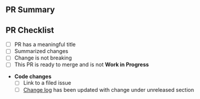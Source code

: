 ## PR Summary

<!-- summarize your PR between here and the checklist -->

## PR Checklist

- [ ] PR has a meaningful title
- [ ] Summarized changes
- [ ] Change is not breaking
- [ ] This PR is ready to merge and is not **Work in Progress**
- **Code changes**
  - [ ] Link to a filed issue
  - [ ] [Change log](https://github.com/microsoft/PSRule-vscode/blob/main/CHANGELOG.md) has been updated with change under unreleased section

